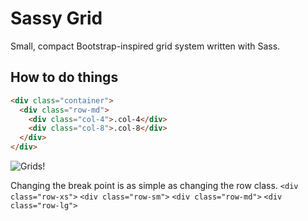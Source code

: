 Sassy Grid
====

Small, compact Bootstrap-inspired grid system written with Sass.

## How to do things
```html
<div class="container">
  <div class="row-md">
    <div class="col-4">.col-4</div>
    <div class="col-8">.col-8</div>
  </div>
</div>
```

![Grids!](http://i.imgur.com/XEdv9rQ.png)

Changing the break point is as simple as changing the row class.
`<div class="row-xs">`
`<div class="row-sm">`
`<div class="row-md">`
`<div class="row-lg">`
